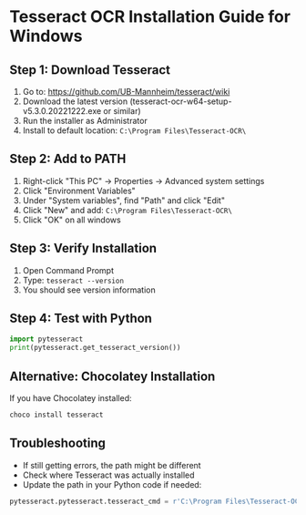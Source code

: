 # Tesseract OCR Installation Guide for Windows

## Step 1: Download Tesseract
1. Go to: https://github.com/UB-Mannheim/tesseract/wiki
2. Download the latest version (tesseract-ocr-w64-setup-v5.3.0.20221222.exe or similar)
3. Run the installer as Administrator
4. Install to default location: `C:\Program Files\Tesseract-OCR\`

## Step 2: Add to PATH
1. Right-click "This PC" → Properties → Advanced system settings
2. Click "Environment Variables"
3. Under "System variables", find "Path" and click "Edit"
4. Click "New" and add: `C:\Program Files\Tesseract-OCR\`
5. Click "OK" on all windows

## Step 3: Verify Installation
1. Open Command Prompt
2. Type: `tesseract --version`
3. You should see version information

## Step 4: Test with Python
```python
import pytesseract
print(pytesseract.get_tesseract_version())
```

## Alternative: Chocolatey Installation
If you have Chocolatey installed:
```cmd
choco install tesseract
```

## Troubleshooting
- If still getting errors, the path might be different
- Check where Tesseract was actually installed
- Update the path in your Python code if needed:
```python
pytesseract.pytesseract.tesseract_cmd = r'C:\Program Files\Tesseract-OCR\tesseract.exe'
